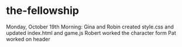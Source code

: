 # the-fellowship

Monday, October 19th
Morning: 	Gina and Robin created style.css and updated index.html and game.js
			Robert worked the character form
			Pat worked on header